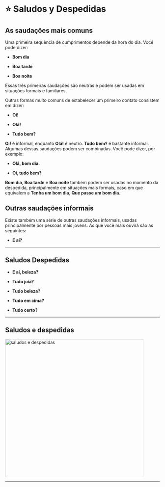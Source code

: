 # :star: Saludos y Despedidas

## As saudações mais comuns 

Uma primeira sequência de cumprimentos depende da hora do dia. Você pode dizer: 

- **Bom dia**

- **Boa tarde** 

- **Boa noite**

Essas três primeiras saudações são neutras e podem ser usadas em situações formais e familiares.

Outras formas muito comuns de estabelecer um primeiro contato consistem em dizer: 

- **Oi!** 

- **Olá!**

- **Tudo bem?**  

**Oi!** é informal, enquanto **Olá!** é neutro. **Tudo bem?** é bastante informal. Algumas dessas saudações podem ser combinadas. Você pode dizer, por exemplo: 

- **Olá, bom dia.**

- **Oi, tudo bem?** 

**Bom dia**, **Boa tarde** e **Boa noite** também podem ser usadas no momento da despedida, principalmente em situações mais formais, caso em que equivalem a **Tenha um bom dia**, **Que passe um bom dia**. 

## Outras saudações informais 

Existe também uma série de outras saudações informais, usadas principalmente por pessoas mais jovens. As que você mais ouvirá são as seguintes: 

- **E aí?**

---

## Saludos Despedidas

- **E aí, beleza?** 

- **Tudo joia?**

- **Tudo beleza?**

- **Tudo em cima?** 

- **Tudo certo?** 
  

---

## Saludos e despedidas

<img src="https://github.com/eugenia1984/trabajaParaBrasil/assets/72580574/71f58b7b-e286-4300-9b6b-1756216ebbe7" width="450" alt="saludos e despedidas" />


---
